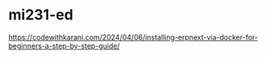 # mi231-ed

https://codewithkarani.com/2024/04/06/installing-erpnext-via-docker-for-beginners-a-step-by-step-guide/
